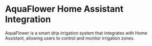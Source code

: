 # AquaFlower Home Assistant Integration
AquaFlower is a smart drip irrigation system that integrates with Home Assistant, allowing users to control and monitor irrigation zones.
